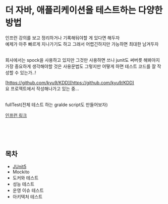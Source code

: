# 더 자바, 애플리케이션을 테스트하는 다양한 방법
인프런 강의를 보고 정리하거나 기록해둬야할 게 있다면 해두자<br>
예제가 아주 빠르게 지나가기도 하고 그래서 어렵긴하지만 가능하면 최대한 남겨두자
<br><br>

회사에서는 spock을 사용하고 있지만 그것만 사용하면 쓰나 junit도 써버릇 해봐야지 <br>
가장 중요하게 생각해야할 것은 사용문법도 그렇지만 어떻게 하면 테스트 코드를 잘 작성할 수 있는가..! <br>

[https://github.com/kyu9/KDD](https://github.com/kyu9/KDD) <br>
요 프로젝트에서 작성해나가고 있는 중... <br>
<br>


fullTest(전체 테스트 하는 gralde script도 만들어보자)

[인프런 링크](https://www.inflearn.com/course/the-java-application-test/dashboard)
<br><br><br><br><br>

## 목차
- [JUnit5](JUnit5.md)
- Mockito
- 도커와 테스트
- 성능 테스트
- 운영 이슈 테스트
- 아키텍처 테스트

<br><br><br><br><br><br><br><br><br><br>
